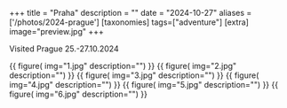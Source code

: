 +++
title = "Praha"
description = ""
date = "2024-10-27"
aliases = ['/photos/2024-prague']
[taxonomies]
tags=["adventure"]
[extra]
image="preview.jpg"
+++

Visited Prague 25.-27.10.2024

{{
    figure(
        img="1.jpg"
        description="")
}}
{{
    figure(
        img="2.jpg"
        description="")
}}
{{
    figure(
        img="3.jpg"
        description="")
}}
{{
    figure(
        img="4.jpg"
        description="")
}}
{{
    figure(
        img="5.jpg"
        description="")
}}
{{
    figure(
        img="6.jpg"
        description="")
}}